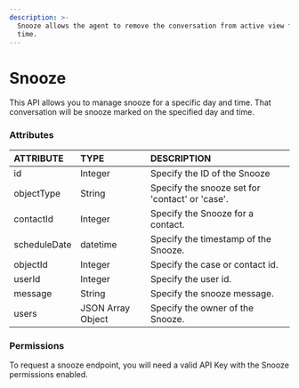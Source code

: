 ```yaml
---
description: >-
  Snooze allows the agent to remove the conversation from active view for a set
  time.
---
```


# Snooze

This API allows you to manage snooze for a specific day and time. That conversation will be snooze marked on the specified day and time. 

### Attributes 

| ATTRIBUTE | TYPE | DESCRIPTION |
| :--- | :--- | :--- |
| id | Integer | Specify the ID of the Snooze |
| objectType | String | Specify the snooze set for 'contact' or 'case'. |
| contactId | Integer | Specify the Snooze for a contact. |
| scheduleDate | datetime | Specify the timestamp of the Snooze. |
| objectId | Integer | Specify the case or contact id. |
| userId | Integer | Specify the user id. |
| message | String | Specify the snooze message. |
| users | JSON Array Object | Specify the owner of the Snooze. |

### Permissions

To request a snooze endpoint, you will need a valid API Key with the Snooze permissions enabled.

